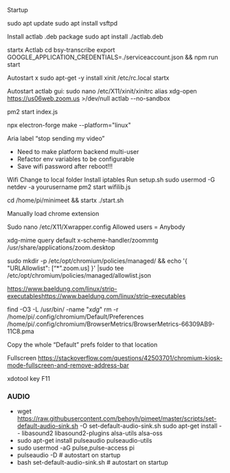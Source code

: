 Startup

sudo apt update
sudo apt install vsftpd

Install actlab .deb package
sudo apt install ./actlab.deb


startx
Actlab
cd bsy-transcribe
export GOOGLE_APPLICATION_CREDENTIALS=./serviceaccount.json && npm run start

Autostart x
sudo apt-get -y install xinit
/etc/rc.local
startx

Autostart actlab gui:
sudo nano /etc/X11/xinit/xinitrc
alias xdg-open https://us06web.zoom.us >/dev/null
actlab --no-sandbox


pm2 start index.js



npx electron-forge make --platform="linux"

Aria label “stop sending my video”


* Need to make platform backend multi-user
* Refactor env variables to be configurable
* Save wifi password after reboot!!!


Wifi
Change to local folder
Install iptables
Run setup.sh
sudo usermod -G netdev -a yourusername
pm2 start wifilib.js


cd /home/pi/minimeet && startx ./start.sh 

Manually load chrome extension

Sudo nano /etc/X11/Xwrapper.config
Allowed users = Anybody

xdg-mime query default x-scheme-handler/zoommtg
/usr/share/applications/zoom.desktop

sudo mkdir -p /etc/opt/chromium/policies/managed/ && echo '{ "URLAllowlist": [“*”.zoom.us] }' |sudo tee /etc/opt/chromium/policies/managed/allowlist.json

https://www.baeldung.com/linux/strip-executableshttps://www.baeldung.com/linux/strip-executables

find -O3 -L /usr/bin/ -name "*xdg*"
rm -r 
/home/pi/.config/chromium/Default/Preferences
/home/pi/.config/chromium/BrowserMetrics/BrowserMetrics-66309AB9-11C8.pma

Copy the whole “Default” prefs folder to that location

Fullscreen
https://stackoverflow.com/questions/42503701/chromium-kiosk-mode-fullscreen-and-remove-address-bar

xdotool key F11


### AUDIO
- wget https://raw.githubusercontent.com/behoyh/pimeet/master/scripts/set-default-audio-sink.sh -O set-default-audio-sink.sh sudo apt-get install - - libasound2 libasound2-plugins alsa-utils alsa-oss
- sudo apt-get install pulseaudio pulseaudio-utils
- sudo usermod -aG pulse,pulse-access pi
- pulseaudio -D # autostart on startup
- bash set-default-audio-sink.sh # autostart on startup
